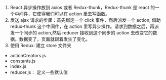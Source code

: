 1. React 异步操作放到 axios 或者 Redux-thunk，Redux-thunk 是 react 的一个中间件，它使得我们可以在 action 里去写函数。
2. 发送 ajax 请求的步骤：首先绑定一个 click 事件，然后派发一个 action, 借助 redux-thunk 这个中间件，在 action 里写异步操作。请求到数据之后，再派发一个同步的 action,然后 reducer 接收到这个同步的 action 去改变它的数据。数据变了，页面就跟着发生了变化。
3. 使用 Redux:
   建立 store 文件夹

- actionCreators.js
- constants.js
- index.js
- reducer.js： 定义一些默认值
